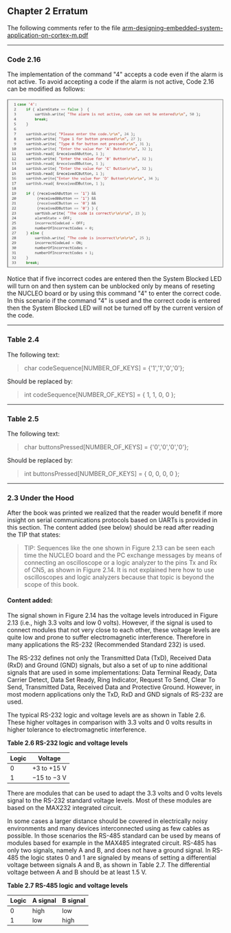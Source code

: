 ## Chapter 2 Erratum

The following comments refer to the file [arm-designing-embedded-system-application-on-cortex-m.pdf](https://armkeil.blob.core.windows.net/developer/Files/pdf/ebook/arm-designing-embedded-system-application-on-cortex-m.pdf)

---

### Code 2.16

The implementation of the command "4" accepts a code even if the alarm is not active.
To avoid accepting a code if the alarm is not active, Code 2.16 can be modified as follows:

<img src="https://github.com/armBookCodeExamples/Erratum/blob/main/Chapter2/Code2-16-Improved.png" width="600">

Notice that if five incorrect codes are entered then the System Blocked LED will turn on and then system can be unblocked only by means of reseting the NUCLEO board or by using this command "4" to enter the correct code. In this scenario if the command "4" is used and the correct code is entered then the System Blocked LED will not be turned off by the current version of the code.

---

### Table 2.4

The following text:

> char codeSequence[NUMBER_OF_KEYS] = {'1','1','0','0'};

Should be replaced by:

> int codeSequence[NUMBER_OF_KEYS] = { 1, 1, 0, 0 };

---

### Table 2.5

The following text:

> char buttonsPressed[NUMBER_OF_KEYS] = {'0','0','0','0'};

Should be replaced by:

> int buttonsPressed[NUMBER_OF_KEYS] = { 0, 0, 0, 0 };

---

### 2.3 Under the Hood 

After the book was printed we realized that the reader would benefit if more insight on serial communications protocols based on UARTs is provided in this section.
The content added (see below) should be read after reading the TIP that states:

> TIP: Sequences like the one shown in Figure 2.13 can be seen each time the NUCLEO board and the PC exchange messages by means of connecting an oscilloscope or a logic analyzer to the pins Tx and Rx of CN5, as shown in Figure 2.14. It is not explained here how to use oscilloscopes and logic analyzers because that topic is beyond the scope of this book.

#### Content added:

The signal shown in Figure 2.14 has the voltage levels introduced in Figure 2.13 (i.e., high 3.3 volts and low 0 volts). However, if the signal is used to connect modules that not very close to each other, these voltage levels are quite low and prone to suffer electromagnetic interference. Therefore in many applications the RS-232 (Recommended Standard 232) is used. 

The RS-232 defines not only the Transmitted Data (TxD), Received Data (RxD) and Ground (GND) signals, but also a set of up to nine additional signals that are used in some implementations: Data Terminal Ready, Data Carrier Detect, Data Set Ready, Ring Indicator, Request To Send, Clear To Send, Transmitted Data, Received Data and Protective Ground. However, in most modern applications only the TxD, RxD and GND signals of RS-232 are used.

The typical RS-232 logic and voltage levels are as shown in Table 2.6. These higher voltages in comparison with 3.3 volts and 0 volts results in higher tolerance to electromagnetic interference.

**Table 2.6 RS-232 logic and voltage levels**

| Logic |   Voltage   |
| ----- | ----------- |
|   0   | +3 to +15 V |
|   1   | −15 to −3 V |

There are modules that can be used to adapt the 3.3 volts and 0 volts levels signal to the RS-232 standard voltage levels. Most of these modules are based on the MAX232 integrated circuit.

In some cases a larger distance should be covered in electrically noisy environments and many devices interconnected using as few cables as possible. In those scenarios the RS-485 standard can be used by means of modules based for example in the MAX485 integrated circuit. RS-485 has only two signals, namely A and B, and does not have a ground signal. In RS-485 the logic states 0 and 1 are signaled by means of setting a differential voltage between signals A and B, as shown in Table 2.7. The differential voltage between A and B should be at least 1.5 V.

**Table 2.7 RS-485 logic and voltage levels**

| Logic | A signal | B signal |
| ----- | -------- | -------- |
|   0   |   high   |   low    |
|   1   |   low    |   high   |
